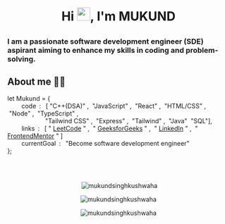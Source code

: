 <h1 align="center">Hi 
  <img src="https://raw.githubusercontent.com/MartinHeinz/MartinHeinz/master/wave.gif" width="30px">, 
  I'm MUKUND</h1>

##
<h3 align="left">I am a passionate software development engineer (SDE) aspirant aiming to enhance my skills in coding and problem-solving.</h3>

## About me 👨‍💻

let Mukund = {
<br/>
&emsp; &emsp;code&ensp;: &ensp;[ "C++(DSA)" ,
                                &nbsp;"JavaScript" ,
                                &nbsp;"React" ,
                                &nbsp;"HTML/CSS" ,
                                &nbsp;"Node" ,
                                &nbsp;"TypeScript" ,
                                <br/>
&emsp;&emsp; &emsp;&emsp; &emsp;&nbsp;&nbsp;"Tailwind CSS" ,
                                &nbsp;"Express" ,
                                &nbsp;"Tailwind" ,
                                &nbsp;"Java"
                                &nbsp;"SQL"],  
&emsp; &emsp;links&ensp;: &ensp;[ " [LeetCode](https://leetcode.com/u/Mukund_Singh_Kushwaha/) " ,
                                 &nbsp;" [GeeksforGeeks](https://www.geeksforgeeks.org/user/mukundsinghkushwaha/) " ,
                                 &nbsp;" [LinkedIn](https://www.linkedin.com/in/mukund-singh--kushwaha/) " ,
                                 &nbsp;" [FrontendMentor](https://www.frontendmentor.io/profile/MUKUNDSINGHKUSHWAHA) " ]         
&emsp; &emsp;currentGoal&ensp;: &ensp;"Become software development engineer"
<br/>
};
##
<br/>
<p align="center">&nbsp;<img align="center" src="https://github-readme-stats.vercel.app/api?username=mukundsinghkushwaha&show_icons=true&locale=en&theme=dark" alt="mukundsinghkushwaha"  /></p>

<p align="center"><img align="center" src="https://github-readme-streak-stats.herokuapp.com/?user=mukundsinghkushwaha&theme=dark" alt="mukundsinghkushwaha" /></p>

<p align="center" ><img align="center" src="https://github-readme-stats.vercel.app/api/top-langs?username=mukundsinghkushwaha&show_icons=true&locale=en&layout=compact&theme=dark" alt="mukundsinghkushwaha" /></p>



